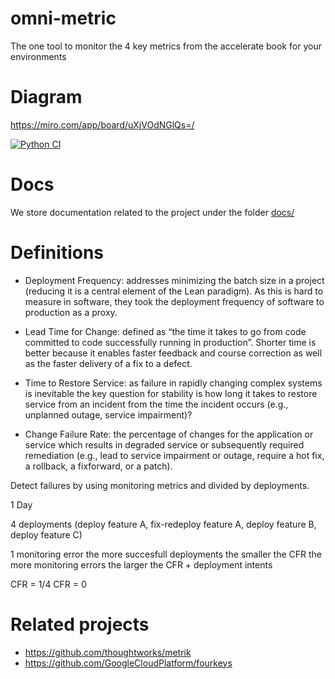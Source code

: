 # omni-metric

The one tool to monitor the 4 key metrics from the accelerate book for your environments

# Diagram

https://miro.com/app/board/uXjVOdNGlQs=/

[![Python CI](https://github.com/shadowman/omni-metric/actions/workflows/delivery.yml/badge.svg)](https://github.com/shadowman/omni-metric/actions/workflows/delivery.yml)

# Docs

We store documentation related to the project under the folder [docs/](./docs)

# Definitions

- Deployment Frequency: addresses minimizing the batch size in a project (reducing it is a central element of the Lean paradigm). As this is hard to measure in software, they took the deployment frequency of software to production as a proxy.

- Lead Time for Change: defined as “the time it takes to go from code committed to code successfully running in production”. Shorter time is better because it enables faster feedback and course correction as well as the faster delivery of a fix to a defect.

- Time to Restore Service: as failure in rapidly changing complex systems is inevitable the key question for stability is how long it takes to restore service from an incident from the time the incident occurs (e.g., unplanned outage, service impairment)?

- Change Failure Rate: the percentage of changes for the application or service which results in degraded service or subsequently required remediation (e.g., lead to service impairment or outage, require a hot fix, a rollback, a fixforward, or a patch).

Detect failures by using monitoring metrics and divided by deployments.


1 Day

4 deployments (deploy feature A, fix-redeploy feature A, deploy feature B, deploy feature C)

1 monitoring error
the more succesfull deployments the smaller the CFR
the more monitoring errors the larger the CFR + deployment intents


CFR = 1/4
CFR = 0

# Related projects

- https://github.com/thoughtworks/metrik
- https://github.com/GoogleCloudPlatform/fourkeys
